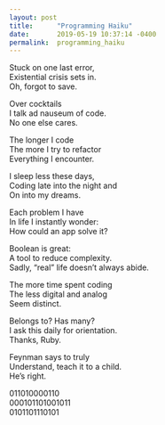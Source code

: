 ```yaml
---
layout: post
title:      "Programming Haiku"
date:       2019-05-19 10:37:14 -0400
permalink:  programming_haiku
---
```



Stuck on one last error,  
Existential crisis sets in.  
Oh, forgot to save.  

Over cocktails  
I talk ad nauseum of code.  
No one else cares.  

The longer I code  
The more I try to refactor  
Everything I encounter.  

I sleep less these days,  
Coding late into the night and  
On into my dreams.  

Each problem I have  
In life I instantly wonder:  
How could an app solve it?  

Boolean is great:  
A tool to reduce complexity.  
Sadly, “real” life doesn’t always abide.  

The more time spent coding  
The less digital and analog  
Seem distinct.  

Belongs to? Has many?  
I ask this daily for orientation.  
Thanks, Ruby.  

Feynman says to truly  
Understand, teach it to a child.  
He’s right.  

011010000110  
000101101001011  
0101101110101  

